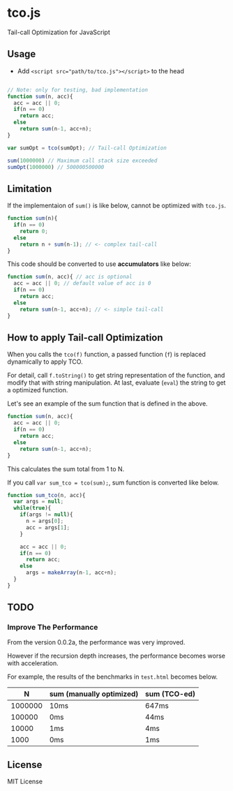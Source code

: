 # tco.js

Tail-call Optimization for JavaScript

## Usage

- Add `<script src="path/to/tco.js"></script>` to the head

```javascript

// Note: only for testing, bad implementation
function sum(n, acc){
  acc = acc || 0;
  if(n == 0)
    return acc;
  else
    return sum(n-1, acc+n);
}

var sumOpt = tco(sumOpt); // Tail-call Optimization

sum(1000000) // Maximum call stack size exceeded
sumOpt(1000000) // 500000500000
```

## Limitation

If the implementaion of `sum()` is like below, cannot be optimized with `tco.js`.

```javascript
function sum(n){
  if(n == 0)
    return 0;
  else
    return n + sum(n-1); // <- complex tail-call
}
```
This code should be converted to use **accumulators** like below:

```javascript
function sum(n, acc){ // acc is optional
  acc = acc || 0; // default value of acc is 0
  if(n == 0)
    return acc;
  else
    return sum(n-1, acc+n); // <- simple tail-call
}
```

## How to apply Tail-call Optimization

When you calls the `tco(f)` function, a passed function (`f`) is replaced dynamically to apply TCO.

For detail, call `f.toString()` to get string representation of the function, and modify that with string manipulation. At last, evaluate (`eval`) the string to get a optimized function.

Let's see an example of the sum function that is defined in the above.

```javascript
function sum(n, acc){
  acc = acc || 0;
  if(n == 0)
    return acc;
  else
    return sum(n-1, acc+n);
}
```

This calculates the sum total from 1 to N.

If you call `var sum_tco = tco(sum);`, sum function is converted like below.

```javascript
function sum_tco(n, acc){
  var args = null;
  while(true){
    if(args != null){
      n = args[0];
      acc = args[1];
    }

    acc = acc || 0;
    if(n == 0)
      return acc;
    else
      args = makeArray(n-1, acc+n);
  }
}
```

## TODO

### Improve The Performance

From the version 0.0.2a, the performance was very improved.

However if the recursion depth increases, the performance becomes worse with acceleration.

For example, the results of the benchmarks in `test.html` becomes below.

|N|sum (manually optimized)|sum (TCO-ed)|
|-|-------------------|------------|
|1000000|10ms|647ms|
|100000|0ms|44ms|
|10000|1ms|4ms|
|1000|0ms|1ms|

## License

MIT License
